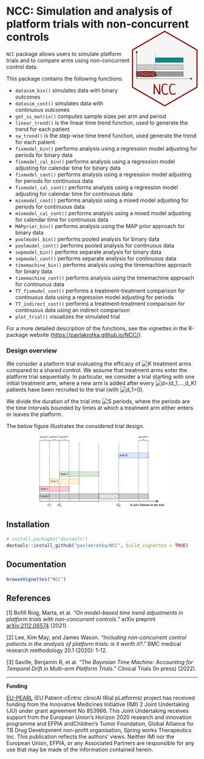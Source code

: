 
# NCC: Simulation and analysis of platform trials with non-concurrent controls <img src="man/figures/NCC_hexsticker.png" align="right" height="200" />

`NCC` package allows users to simulate platform trials and to compare
arms using non-concurrent control data.

This package contains the following functions:

-   `datasim_bin()` simulates data with binary outcomes
-   `datasim_cont()` simulates data with continuous outcomes
-   `get_ss_matrix()` computes sample sizes per arm and period
-   `linear_trend()` is the linear time trend function, used to generate
    the trend for each patient
-   `sw_trend()` is the step-wise time trend function, used generate the
    trend for each patient
-   `fixmodel_bin()` performs analysis using a regression model
    adjusting for periods for binary data
-   `fixmodel_cal_bin()` performs analysis using a regression model
    adjusting for calendar time for binary data
-   `fixmodel_cont()` performs analysis using a regression model
    adjusting for periods for continuous data
-   `fixmodel_cal_cont()` performs analysis using a regression model
    adjusting for calendar time for continuous data
-   `mixmodel_cont()` performs analysis using a mixed model adjusting
    for periods for continuous data
-   `mixmodel_cal_cont()` performs analysis using a mixed model
    adjusting for calendar time for continuous data
-   `MAPprior_bin()` performs analysis using the MAP prior approach for
    binary data
-   `poolmodel_bin()` performs pooled analysis for binary data
-   `poolmodel_cont()` performs pooled analysis for continuous data
-   `sepmodel_bin()` performs separate analysis for binary data
-   `sepmodel_cont()` performs separate analysis for continuous data
-   `timemachine_bin()` performs analysis using the timemachine approach
    for binary data
-   `timemachine_cont()` performs analysis using the timemachine
    approach for continuous data
-   `TT_fixmodel_cont()` performs a treatment-treatment comparison for
    continuous data using a regression model adjusting for periods
-   `TT_indirect_cont()` performs a treatment-treatment comparison for
    continuous data using an indirect comparison
-   `plot_trial()` visualizes the simulated trial

For a more detailed description of the functions, see the vignettes in
the R-package website (<https://pavlakrotka.github.io/NCC/>).

### Design overview

We consider a platform trial evaluating the efficacy of
![K](https://latex.codecogs.com/png.image?%5Cdpi%7B110%7D&space;%5Cbg_white&space;K "K")
treatment arms compared to a shared control. We assume that treatment
arms enter the platform trial sequentially. In particular, we consider a
trial starting with one initial treatment arm, where a new arm is added
after every
![d=(d_1,...,d_K)](https://latex.codecogs.com/png.image?%5Cdpi%7B110%7D&space;%5Cbg_white&space;d%3D%28d_1%2C...%2Cd_K%29 "d=(d_1,...,d_K)")
patients have been recruited to the trial (with
![d_1=0](https://latex.codecogs.com/png.image?%5Cdpi%7B110%7D&space;%5Cbg_white&space;d_1%3D0 "d_1=0")).

We divide the duration of the trial into
![S](https://latex.codecogs.com/png.image?%5Cdpi%7B110%7D&space;%5Cbg_white&space;S "S")
periods, where the periods are the time intervals bounded by times at
which a treatment arm either enters or leaves the platform.

The below figure illustrates the considered trial design.

<img src="./man/figures/trial_general_3.PNG" width="70%" style="display: block; margin: auto;" />

## Installation

``` r
# install.packages("devtools") 
devtools::install_github("pavlakrotka/NCC", build_vignettes = TRUE)
```

## Documentation

``` r
browseVignettes("NCC")
```

## References

\[1\] Bofill Roig, Marta, et al. *“On model-based time trend adjustments
in platform trials with non-concurrent controls.”* arXiv preprint
[arXiv:2112.06574](https://arxiv.org/abs/2112.06574) (2021).

\[2\] Lee, Kim May, and James Wason. *“Including non-concurrent control
patients in the analysis of platform trials: is it worth it?.”* BMC
medical research methodology 20.1 (2020): 1-12.

\[3\] Saville, Benjamin R, et al. *“The Bayesian Time Machine:
Accounting for Temporal Drift in Multi-arm Platform Trials.”* Clinical
Trials (In press) (2022).

------------------------------------------------------------------------

**Funding**

[EU-PEARL](https://eu-pearl.eu/) (EU Patient-cEntric clinicAl tRial
pLatforms) project has received funding from the Innovative Medicines
Initiative (IMI) 2 Joint Undertaking (JU) under grant agreement No
853966. This Joint Undertaking receives support from the European
Union’s Horizon 2020 research and innovation programme and EFPIA
andChildren’s Tumor Foundation, Global Alliance for TB Drug Development
non-profit organisation, Spring works Therapeutics Inc. This publication
reflects the authors’ views. Neither IMI nor the European Union, EFPIA,
or any Associated Partners are responsible for any use that may be made
of the information contained herein.
